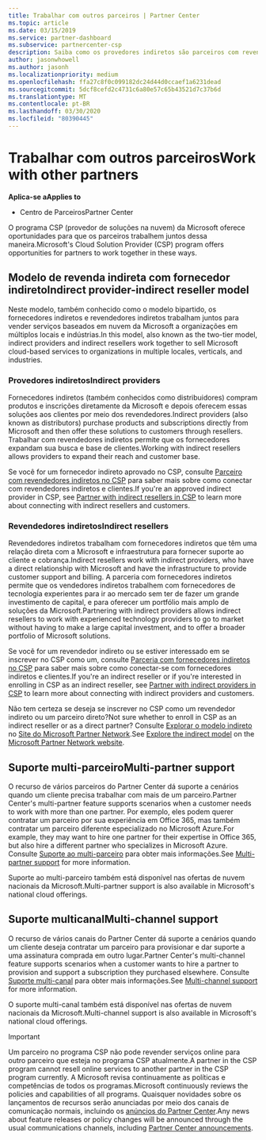 ```yaml
---
title: Trabalhar com outros parceiros | Partner Center
ms.topic: article
ms.date: 03/15/2019
ms.service: partner-dashboard
ms.subservice: partnercenter-csp
description: Saiba como os provedores indiretos são parceiros com revendedores indiretos no programa CSP (provedor de soluções na nuvem) e determinam qual é a função certa para você.
author: jasonwhowell
ms.author: jasonh
ms.localizationpriority: medium
ms.openlocfilehash: ffa27c8f0c099182dc24d44d0ccaef1a6231dead
ms.sourcegitcommit: 5dcf8cefd2c4731c6a80e57c65b43521d7c37b6d
ms.translationtype: MT
ms.contentlocale: pt-BR
ms.lasthandoff: 03/30/2020
ms.locfileid: "80390445"
---
```

# <a name="work-with-other-partners"></a><span data-ttu-id="4a36c-103">Trabalhar com outros parceiros</span><span class="sxs-lookup"><span data-stu-id="4a36c-103">Work with other partners</span></span>

<span data-ttu-id="4a36c-104">**Aplica-se a**</span><span class="sxs-lookup"><span data-stu-id="4a36c-104">**Applies to**</span></span>

-  <span data-ttu-id="4a36c-105">Centro de Parceiros</span><span class="sxs-lookup"><span data-stu-id="4a36c-105">Partner Center</span></span>

<span data-ttu-id="4a36c-106">O programa CSP (provedor de soluções na nuvem) da Microsoft oferece oportunidades para que os parceiros trabalhem juntos dessa maneira.</span><span class="sxs-lookup"><span data-stu-id="4a36c-106">Microsoft's Cloud Solution Provider (CSP) program offers opportunities for partners to work together in these ways.</span></span>

## <a name="indirect-provider-indirect-reseller-model"></a><span data-ttu-id="4a36c-107">Modelo de revenda indireta com fornecedor indireto</span><span class="sxs-lookup"><span data-stu-id="4a36c-107">Indirect provider-indirect reseller model</span></span>

<span data-ttu-id="4a36c-108">Neste modelo, também conhecido como o modelo bipartido, os fornecedores indiretos e revendedores indiretos trabalham juntos para vender serviços baseados em nuvem da Microsoft a organizações em múltiplos locais e indústrias.</span><span class="sxs-lookup"><span data-stu-id="4a36c-108">In this model, also known as the two-tier model, indirect providers and indirect resellers work together to sell Microsoft cloud-based services to organizations in multiple locales, verticals, and industries.</span></span> 

### <a name="indirect-providers"></a><span data-ttu-id="4a36c-109">Provedores indiretos</span><span class="sxs-lookup"><span data-stu-id="4a36c-109">Indirect providers</span></span>

<span data-ttu-id="4a36c-110">Fornecedores indiretos (também conhecidos como distribuidores) compram produtos e inscrições diretamente da Microsoft e depois oferecem essas soluções aos clientes por meio dos revendedores.</span><span class="sxs-lookup"><span data-stu-id="4a36c-110">Indirect providers (also known as distributors) purchase products and subscriptions directly from Microsoft and then offer these solutions to customers through resellers.</span></span> <span data-ttu-id="4a36c-111">Trabalhar com revendedores indiretos permite que os fornecedores expandam sua busca e base de clientes.</span><span class="sxs-lookup"><span data-stu-id="4a36c-111">Working with indirect resellers allows providers to expand their reach and customer base.</span></span> 

<span data-ttu-id="4a36c-112">Se você for um fornecedor indireto aprovado no CSP, consulte [Parceiro com revendedores indiretos no CSP](indirect-provider-tasks-in-partner-center.md) para saber mais sobre como conectar com revendedores indiretos e clientes.</span><span class="sxs-lookup"><span data-stu-id="4a36c-112">If you're an approved indirect provider in CSP, see [Partner with indirect resellers in CSP](indirect-provider-tasks-in-partner-center.md) to learn more about connecting with indirect resellers and customers.</span></span> 

### <a name="indirect-resellers"></a><span data-ttu-id="4a36c-113">Revendedores indiretos</span><span class="sxs-lookup"><span data-stu-id="4a36c-113">Indirect resellers</span></span> 

<span data-ttu-id="4a36c-114">Revendedores indiretos trabalham com fornecedores indiretos que têm uma relação direta com a Microsoft e infraestrutura para fornecer suporte ao cliente e cobrança.</span><span class="sxs-lookup"><span data-stu-id="4a36c-114">Indirect resellers work with indirect providers, who have a direct relationship with Microsoft and have the infrastructure to provide customer support and billing.</span></span> <span data-ttu-id="4a36c-115">A parceria com fornecedores indiretos permite que os vendedores indiretos trabalhem com fornecedores de tecnologia experientes para ir ao mercado sem ter de fazer um grande investimento de capital, e para oferecer um portfólio mais amplo de soluções da Microsoft.</span><span class="sxs-lookup"><span data-stu-id="4a36c-115">Partnering with indirect providers allows indirect resellers to work with experienced technology providers to go to market without having to make a large capital investment, and to offer a broader portfolio of Microsoft solutions.</span></span> 

<span data-ttu-id="4a36c-116">Se você for um revendedor indireto ou se estiver interessado em se inscrever no CSP como um, consulte [Parceria com fornecedores indiretos no CSP](indirect-reseller-tasks-in-partner-center.md) para saber mais sobre como conectar-se com fornecedores indiretos e clientes.</span><span class="sxs-lookup"><span data-stu-id="4a36c-116">If you're an indirect reseller or if you're interested in enrolling in CSP as an indirect reseller, see [Partner with indirect providers in CSP](indirect-reseller-tasks-in-partner-center.md) to learn more about connecting with indirect providers and customers.</span></span>

<span data-ttu-id="4a36c-117">Não tem certeza se deseja se inscrever no CSP como um revendedor indireto ou um parceiro direto?</span><span class="sxs-lookup"><span data-stu-id="4a36c-117">Not sure whether to enroll in CSP as an indirect reseller or as a direct partner?</span></span> <span data-ttu-id="4a36c-118">Consulte [Explorar o modelo indireto](https://partner.microsoft.com/cloud-solution-provider/indirect) no [Site do Microsoft Partner Network](https://partner.microsoft.com).</span><span class="sxs-lookup"><span data-stu-id="4a36c-118">See [Explore the indirect model](https://partner.microsoft.com/cloud-solution-provider/indirect) on the [Microsoft Partner Network website](https://partner.microsoft.com).</span></span>   

## <a name="multi-partner-support"></a><span data-ttu-id="4a36c-119">Suporte multi-parceiro</span><span class="sxs-lookup"><span data-stu-id="4a36c-119">Multi-partner support</span></span>

<span data-ttu-id="4a36c-120">O recurso de vários parceiros do Partner Center dá suporte a cenários quando um cliente precisa trabalhar com mais de um parceiro.</span><span class="sxs-lookup"><span data-stu-id="4a36c-120">Partner Center's multi-partner feature supports scenarios when a customer needs to work with more than one partner.</span></span> <span data-ttu-id="4a36c-121">Por exemplo, eles podem querer contratar um parceiro por sua experiência em Office 365, mas também contratar um parceiro diferente especializado no Microsoft Azure.</span><span class="sxs-lookup"><span data-stu-id="4a36c-121">For example, they may want to hire one partner for their expertise in Office 365, but also hire a different partner who specializes in Microsoft Azure.</span></span> <span data-ttu-id="4a36c-122">Consulte [Suporte ao multi-parceiro](multipartner.md) para obter mais informações.</span><span class="sxs-lookup"><span data-stu-id="4a36c-122">See [Multi-partner support](multipartner.md) for more information.</span></span>

<span data-ttu-id="4a36c-123">Suporte ao multi-parceiro também está disponível nas ofertas de nuvem nacionais da Microsoft.</span><span class="sxs-lookup"><span data-stu-id="4a36c-123">Multi-partner support is also available in Microsoft's national cloud offerings.</span></span> 

## <a name="multi-channel-support"></a><span data-ttu-id="4a36c-124">Suporte multicanal</span><span class="sxs-lookup"><span data-stu-id="4a36c-124">Multi-channel support</span></span>

<span data-ttu-id="4a36c-125">O recurso de vários canais do Partner Center dá suporte a cenários quando um cliente deseja contratar um parceiro para provisionar e dar suporte a uma assinatura comprada em outro lugar.</span><span class="sxs-lookup"><span data-stu-id="4a36c-125">Partner Center's multi-channel feature supports scenarios when a customer wants to hire a partner to provision and support a subscription they purchased elsewhere.</span></span> <span data-ttu-id="4a36c-126">Consulte [Suporte multi-canal](multichannel.md) para obter mais informações.</span><span class="sxs-lookup"><span data-stu-id="4a36c-126">See [Multi-channel support](multichannel.md) for more information.</span></span>

<span data-ttu-id="4a36c-127">O suporte multi-canal também está disponível nas ofertas de nuvem nacionais da Microsoft.</span><span class="sxs-lookup"><span data-stu-id="4a36c-127">Multi-channel support is also available in Microsoft's national cloud offerings.</span></span>

> [!IMPORTANT]  
> <span data-ttu-id="4a36c-128">Um parceiro no programa CSP não pode revender serviços online para outro parceiro que esteja no programa CSP atualmente.</span><span class="sxs-lookup"><span data-stu-id="4a36c-128">A partner in the CSP program cannot resell online services to another partner in the CSP program currently.</span></span> <span data-ttu-id="4a36c-129">A Microsoft revisa continuamente as políticas e competências de todos os programas.</span><span class="sxs-lookup"><span data-stu-id="4a36c-129">Microsoft continuously reviews the policies and capabilities of all programs.</span></span> <span data-ttu-id="4a36c-130">Quaisquer novidades sobre os lançamentos de recursos serão anunciadas por meio dos canais de comunicação normais, incluindo os [anúncios do Partner Center](https://partner.microsoft.com/pcv/announcements).</span><span class="sxs-lookup"><span data-stu-id="4a36c-130">Any news about feature releases or policy changes will be announced through the usual communications channels, including [Partner Center announcements](https://partner.microsoft.com/pcv/announcements).</span></span>

